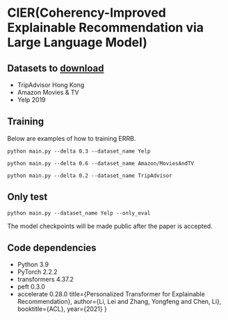 # CIER(Coherency-Improved Explainable Recommendation via Large Language Model)

## Datasets to [download](https://lifehkbueduhk-my.sharepoint.com/:f:/g/personal/16484134_life_hkbu_edu_hk/Eln600lqZdVBslRwNcAJL5cBarq6Mt8WzDKpkq1YCqQjfQ?e=cISb1C)
- TripAdvisor Hong Kong
- Amazon Movies & TV
- Yelp 2019

## Training
Below are examples of how to training ERRB.
```
python main.py --delta 0.3 --dataset_name Yelp

python main.py --delta 0.6 --dataset_name Amazon/MoviesAndTV

python main.py --delta 0.2 --dataset_name TripAdvisor
```
## Only test
```
python main.py --dataset_name Yelp --only_eval
```
The model checkpoints will be made public after the paper is accepted.
## Code dependencies
- Python 3.9
- PyTorch 2.2.2
- transformers 4.37.2
- peft 0.3.0
- accelerate 0.28.0
	title={Personalized Transformer for Explainable Recommendation},
	author={Li, Lei and Zhang, Yongfeng and Chen, Li},
	booktitle={ACL},
	year={2021}
}
```
